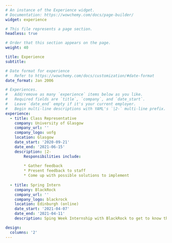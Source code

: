 ```yaml
---
# An instance of the Experience widget.
# Documentation: https://wowchemy.com/docs/page-builder/
widget: experience

# This file represents a page section.
headless: true

# Order that this section appears on the page.
weight: 40

title: Experience
subtitle:

# Date format for experience
#   Refer to https://wowchemy.com/docs/customization/#date-format
date_format: Jan 2006

# Experiences.
#   Add/remove as many `experience` items below as you like.
#   Required fields are `title`, `company`, and `date_start`.
#   Leave `date_end` empty if it's your current employer.
#   Begin multi-line descriptions with YAML's `|2-` multi-line prefix.
experience:
  - title: Class Representative
    company: University of Glasgow
    company_url: ''
    company_logo: uofg
    location: Glasgow
    date_start: '2020-09-21'
    date_end: '2021-06-15'
    description: |2-
        Responsibilities include:
        
        * Gather feedback
        * Present feedback to staff
        * Come up with possible solutions to implement
        
  - title: Spring Intern
    company: BlackRock
    company_url: ''
    company_logo: blackrock
    location: Edinburgh (online)
    date_start: '2021-04-07'
    date_end: '2021-04-11'
    description: Sping Week Internship with BlackRock to get to know the Aladdin Project Group.

design:
  columns: '2'
---
```

